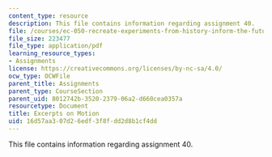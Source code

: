 ```yaml
---
content_type: resource
description: This file contains information regarding assignment 40.
file: /courses/ec-050-recreate-experiments-from-history-inform-the-future-from-the-past-galileo-january-iap-2010/16d57aa307d26edf3f8fdd2d8b1cf4dd_MITEC_050IAP10_assn40.pdf
file_size: 223477
file_type: application/pdf
learning_resource_types:
- Assignments
license: https://creativecommons.org/licenses/by-nc-sa/4.0/
ocw_type: OCWFile
parent_title: Assignments
parent_type: CourseSection
parent_uid: 8012742b-3520-2379-06a2-d660cea0357a
resourcetype: Document
title: Excerpts on Motion
uid: 16d57aa3-07d2-6edf-3f8f-dd2d8b1cf4dd
---
```

This file contains information regarding assignment 40.
